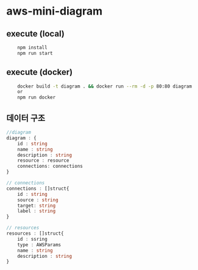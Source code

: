 # aws-mini-diagram

## execute (local)

```sh
    npm install
    npm run start
```

## execute (docker)

```sh
    docker build -t diagram . && docker run --rm -d -p 80:80 diagram
    or
    npm run docker
```

## 데이터 구조

```ts
//diagram
diagram : {
    id : string
    name : string
    description : string
    resource : resource
    connections: connections
}

// connections
connections : []struct{
    id : string
    source : string
    target: string
    label : string
}

// resources
resources : []struct{
    id : ssring
    type : AWSParams
    name : string
    description : string
}
```
